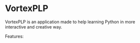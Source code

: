# VortexPLP
VortexPLP is an application made to help learning Python in more interactive and creative way.

Features:
